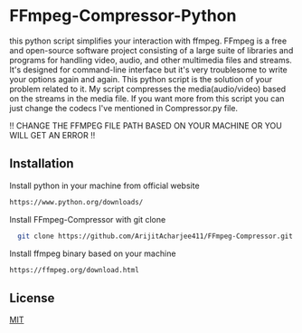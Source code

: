 
# FFmpeg-Compressor-Python

this python script simplifies your interaction with ffmpeg. FFmpeg is a free and open-source software project consisting of a large suite of libraries and programs for handling video, audio, and other multimedia files and streams. It's designed for command-line interface but it's very troublesome to write your options again and again. This python script is the solution of your problem related to it. My script compresses the media(audio/video) based on the streams in the media file. If you want more from this script you can just change the codecs I've mentioned in Compressor.py file.

!! CHANGE THE FFMPEG FILE PATH BASED ON YOUR MACHINE OR YOU WILL GET AN ERROR !!
## Installation
Install python in your machine from official website

```bash
https://www.python.org/downloads/
```

Install FFmpeg-Compressor with git clone

```bash
  git clone https://github.com/ArijitAcharjee411/FFmpeg-Compressor.git
```


Install ffmpeg binary based on your machine

```bash
https://ffmpeg.org/download.html
```

    
## License

[MIT](https://choosealicense.com/licenses/mit/)

  
